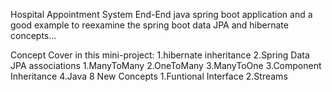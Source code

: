 Hospital Appointment System End-End java spring boot application and a good example to reexamine the spring boot data JPA and hibernate concepts... 

Concept Cover in this mini-project:
      1.hibernate inheritance
      2.Spring Data JPA associations
              1.ManyToMany
              2.OneToMany
              3.ManyToOne
      3.Component Inheritance 
      4.Java 8 New Concepts
	     1.Funtional Interface
	      2.Streams
